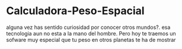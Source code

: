 # Calculadora-Peso-Espacial

alguna vez has sentido curiosidad por conocer otros mundos?. esa tecnologia aun no esta a la mano del hombre. Pero hoy te traemos un sofware muy especial que tu peso en otros planetas te ha de mostrar
